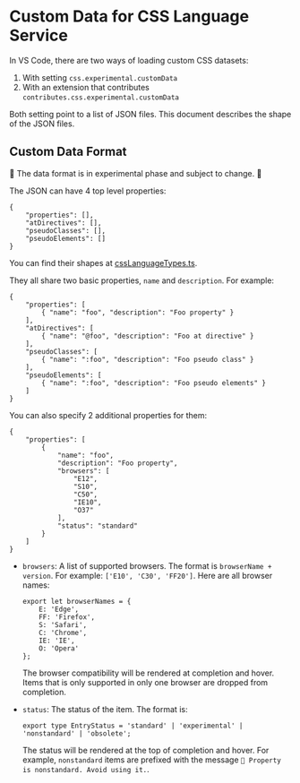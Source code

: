 # Custom Data for CSS Language Service

In VS Code, there are two ways of loading custom CSS datasets:

1. With setting `css.experimental.customData`
2. With an extension that contributes `contributes.css.experimental.customData`

Both setting point to a list of JSON files. This document describes the shape of the JSON files.

## Custom Data Format

🚧 The data format is in experimental phase and subject to change. 🚧

The JSON can have 4 top level properties:

```jsonc
{
	"properties": [],
	"atDirectives": [],
	"pseudoClasses": [],
	"pseudoElements": []
}
```

You can find their shapes at [cssLanguageTypes.ts](../src/cssLanguageTypes.ts).

They all share two basic properties, `name` and `description`. For example:

```jsonc
{
	"properties": [
		{ "name": "foo", "description": "Foo property" }
	],
	"atDirectives": [
		{ "name": "@foo", "description": "Foo at directive" }
	],
	"pseudoClasses": [
		{ "name": ":foo", "description": "Foo pseudo class" }
	],
	"pseudoElements": [
		{ "name": ":foo", "description": "Foo pseudo elements" }
	]
}
```

You can also specify 2 additional properties for them:

```jsonc
{
	"properties": [
		{
			"name": "foo",
			"description": "Foo property",
			"browsers": [
				"E12",
				"S10",
				"C50",
				"IE10",
				"O37"
			],
			"status": "standard"
		}
	]
}
```

- `browsers`: A list of supported browsers. The format is `browserName + version`. For example: `['E10', 'C30', 'FF20']`. Here are all browser names:
	```
	export let browserNames = {
		E: 'Edge',
		FF: 'Firefox',
		S: 'Safari',
		C: 'Chrome',
		IE: 'IE',
		O: 'Opera'
	};
	```
	The browser compatibility will be rendered at completion and hover. Items that is only supported in only one browser are dropped from completion.

- `status`: The status of the item. The format is:
	```
	export type EntryStatus = 'standard' | 'experimental' | 'nonstandard' | 'obsolete';
	```
	The status will be rendered at the top of completion and hover. For example, `nonstandard` items are prefixed with the message `🚨️ Property is nonstandard. Avoid using it.`.